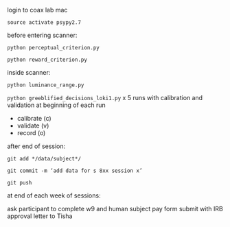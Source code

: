 login to coax lab mac

`source activate psypy2.7`

before entering scanner: 

`python perceptual_criterion.py`

`python reward_criterion.py`

inside scanner: 

`python luminance_range.py`

`python greeblified_decisions_loki1.py` x 5 runs with calibration and validation at beginning of each run

  * calibrate (c) 
  * validate  (v)
  * record (o) 

after end of session: 

`git add */data/subject*/`

`git commit -m ‘add data for s 8xx session x’ `

`git push`

at end of each week of sessions:

ask participant to complete w9 and human subject pay form 
submit with IRB approval letter to Tisha

